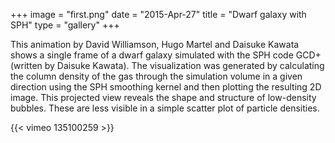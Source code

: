 +++
image = "first.png"
date = "2015-Apr-27"
title = "Dwarf galaxy with SPH"
type = "gallery"
+++

<!-- https://www.computecanada.ca/visualization/dwarf-galaxy-with-sph -->

This animation by David Williamson, Hugo Martel and Daisuke Kawata shows a single frame of a dwarf galaxy simulated with
the SPH code GCD+ (written by Daisuke Kawata). The visualization was generated by calculating the column density of the
gas through the simulation volume in a given direction using the SPH smoothing kernel and then plotting the resulting 2D
image. This projected view reveals the shape and structure of low-density bubbles. These are less visible in a simple
scatter plot of particle densities.

{{< vimeo 135100259 >}}
&nbsp;
